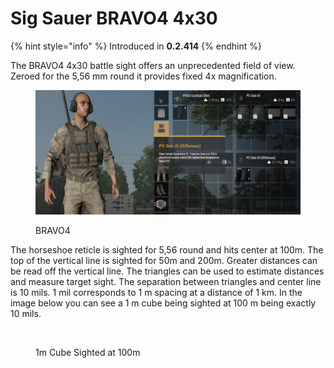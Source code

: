 # Sig Sauer BRAVO4 4x30

{% hint style="info" %}
Introduced in **0.2.414**
{% endhint %}

The BRAVO4 4x30 battle sight offers an unprecedented field of view. Zeroed for the 5,56 mm round it provides fixed 4x magnification.

<figure><img src="../../../../../.gitbook/assets/image (19).png" alt=""><figcaption><p>BRAVO4</p></figcaption></figure>

The horseshoe reticle is sighted for 5,56 round and hits center at 100m. The top of the vertical line is sighted for 50m and 200m. Greater distances can be read off the vertical line. The triangles can be used to estimate distances and measure target sight. The separation between triangles and center line is 10 mils. 1 mil corresponds to 1 m spacing at a distance of 1 km. In the image below you can see a 1 m cube being sighted at 100 m being exactly 10 mils.

<figure><img src="../../../../../.gitbook/assets/image (8) (4) (1).png" alt=""><figcaption><p>1m Cube Sighted at 100m</p></figcaption></figure>
